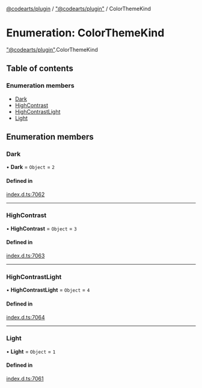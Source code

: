 [@codearts/plugin](../README.md) / ["@codearts/plugin"](../modules/_codearts_plugin_.md) / ColorThemeKind

# Enumeration: ColorThemeKind

["@codearts/plugin"](../modules/_codearts_plugin_.md).ColorThemeKind

## Table of contents

### Enumeration members

- [Dark](codearts_plugin_.ColorThemeKind.md#dark)
- [HighContrast](codearts_plugin_.ColorThemeKind.md#highcontrast)
- [HighContrastLight](codearts_plugin_.ColorThemeKind.md#highcontrastlight)
- [Light](codearts_plugin_.ColorThemeKind.md#light)

## Enumeration members

### Dark

• **Dark** = `Object` = `2`

#### Defined in

[index.d.ts:7062](https://github.com/huaweicloud/cloudide-plugin-api/blob/03c74e5/index.d.ts#L7062)

___

### HighContrast

• **HighContrast** = `Object` = `3`

#### Defined in

[index.d.ts:7063](https://github.com/huaweicloud/cloudide-plugin-api/blob/03c74e5/index.d.ts#L7063)

___

### HighContrastLight

• **HighContrastLight** = `Object` = `4`

#### Defined in

[index.d.ts:7064](https://github.com/huaweicloud/cloudide-plugin-api/blob/03c74e5/index.d.ts#L7064)

___

### Light

• **Light** = `Object` = `1`

#### Defined in

[index.d.ts:7061](https://github.com/huaweicloud/cloudide-plugin-api/blob/03c74e5/index.d.ts#L7061)
